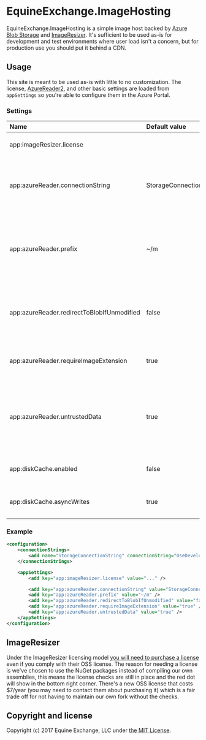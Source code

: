 ﻿# EquineExchange.ImageHosting

EquineExchange.ImageHosting is a simple image host backed by [Azure Blob Storage](https://azure.microsoft.com/en-us/services/storage/blobs/) and [ImageResizer](https://imageresizing.net/).
It's sufficient to be used as-is for development and test environments where user load isn't a concern, but for production use you should put it behind a CDN.

## Usage

This site is meant to be used as-is with little to no customization.
The license, [AzureReader2](https://imageresizing.net/docs/v4/plugins/azurereader2), and other basic settings are loaded from `appSettings` so you're able to configure them in the Azure Portal.

### Settings

| Name                                       | Default value           | Description                                                                                     |
| :----------------------------------------- | :---------------------- | :---------------------------------------------------------------------------------------------- |
| app:imageResizer.license                   |                         | The ImageResizer license                                                                        |
| app:azureReader.connectionString           | StorageConnectionString | The name of the connection string or the actual connection string to use                        |
| app:azureReader.prefix                     | ~/m                     | The virtual folder all resize requests should use, anything outside here won't hit blob storage |
| app:azureReader.redirectToBlobIfUnmodified | false                   | Since this is meant to be the source of a CDN there's no reason to redirect here                |
| app:azureReader.requireImageExtension      | true                    | Helps ensure the right content type is served to the client                                     |
| app:azureReader.untrustedData              | true                    | Re-encodes all the images to help limit malicious uploads from possibly harming your users      |
| app:diskCache.enabled                      | false                   | Turns the DiskCache plugin on or off                                                            |
| app:diskCache.asyncWrites                  | true                    | Enables writing to disk via an async call                                                       |

### Example

```xml
<configuration>
    <connectionStrings>
        <add name="StorageConnectionString" connectionString="UseDevelopmentStorage=true;" />
    </connectionStrings>

    <appSettings>
        <add key="app:imageResizer.license" value="..." />

        <add key="app:azureReader.connectionString" value="StorageConnectionString" />
        <add key="app:azureReader.prefix" value="~/m" />
        <add key="app:azureReader.redirectToBlobIfUnmodified" value="false" />
        <add key="app:azureReader.requireImageExtension" value="true" />
        <add key="app:azureReader.untrustedData" value="true" />
    </appSettings>
</configuration>
```

## ImageResizer

Under the ImageResizer licensing model [you will need to purchase a license](https://imageresizing.net/pricing) even if you comply with their OSS license.
The reason for needing a license is we've chosen to use the NuGet packages instead of compiling our own assemblies, this means the license checks are still in place and the red dot will show in the bottom right corner.
There's a new OSS license that costs $7/year (you may need to contact them about purchasing it) which is a fair trade off for not having to maintain our own fork without the checks.

## Copyright and license

Copyright (c) 2017 Equine Exchange, LLC under [the MIT License](LICENSE).
